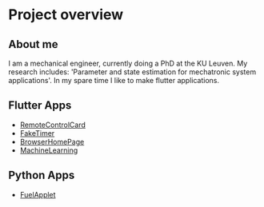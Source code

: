 # Project overview

## About me
I am a mechanical engineer, currently doing a PhD at the KU Leuven. My research includes: 'Parameter and state estimation for mechatronic system applications'.
In my spare time I like to make flutter applications.

## Flutter Apps
- [RemoteControlCard](https://smeetsv10.github.io/RemoteControlCard/)
- [FakeTimer](https://smeetsv10.github.io/FakeTimerWebApp/)
- [BrowserHomePage](https://github.com/Smeetsv10/BrowserHomepage)
- [MachineLearning](https://smeetsv10.github.io/FlutterML/)

## Python Apps
- [FuelApplet]([https://](https://external.ink?to=)github.com/Smeetsv10/FuelApplet)


